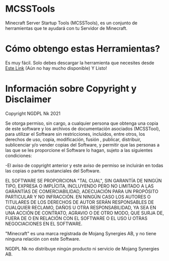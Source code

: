 # MCSSTools
Minecraft Server Startup Tools (MCSSTools), es un conjunto de herramientas que te ayudará con tu Servidor de Minecraft.

# Cómo obtengo estas Herramientas?
Es muy fácil. Solo debes descargar la herramienta que necesites desde [Este Link](https://github.com/NGDPLNk/mcsstools/releases/latest) (Aún no hay mucho disponible)
Y Listo!

# Información sobre Copyright y Disclaimer
Copyright NGDPL Nk 2021

Se otorga permiso, sin cargo, a cualquier persona que obtenga una copia de este software y los archivos de documentación asociados (MCSSTool), para utilizar el Software sin restricciones, incluidos, entre otros, los derechos de uso, copia, modificación, fusión , publicar, distribuir, sublicenciar y/o vender copias del Software, y permitir que las personas a las que se les proporcione el Software lo hagan, sujeto a las siguientes condiciones:

-El aviso de copyright anterior y este aviso de permiso se incluirán en todas las copias o partes sustanciales del Software.

EL SOFTWARE SE PROPORCIONA "TAL CUAL", SIN GARANTÍA DE NINGÚN TIPO, EXPRESA O IMPLÍCITA, INCLUYENDO PERO NO LIMITADO A LAS GARANTÍAS DE COMERCIABILIDAD, ADECUACIÓN PARA UN PROPÓSITO PARTICULAR Y NO INFRACCIÓN. EN NINGÚN CASO LOS AUTORES O TITULARES DE LOS DERECHOS DE AUTOR SERÁN RESPONSABLES DE CUALQUIER RECLAMO, DAÑOS U OTRA RESPONSABILIDAD, YA SEA EN UNA ACCIÓN DE CONTRATO, AGRAVIO O DE OTRO MODO, QUE SURJA DE, FUERA DE O EN RELACIÓN CON EL SOFTWARE O EL USO U OTRAS NEGOCIACIONES EN EL SOFTWARE.

"Minecraft" es una marca registrada de Mojang Synergies AB, y no tiene ninguna relación con este Software.

NGDPL Nk no distribuye ningún producto ni servicio de Mojang Synergies AB.
